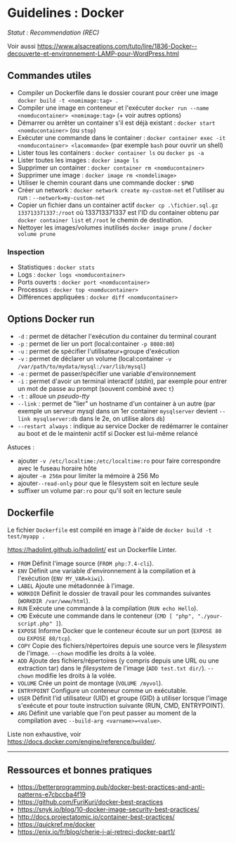 # Guidelines : Docker

_Statut : Recommendation (REC)_

Voir aussi <https://www.alsacreations.com/tuto/lire/1836-Docker--decouverte-et-environnement-LAMP-pour-WordPress.html>

## Commandes utiles

* Compiler un Dockerfile dans le dossier courant pour créer une image `docker build -t <nomimage:tag> .`
* Compiler une image en conteneur et l'exécuter `docker run --name <nomducontainer> <nomimage:tag>` (+ voir autres options)
* Démarrer ou arrêter un container s'il est déjà existant : `docker start <nomducontainer>` (ou `stop`)
* Exécuter une commande dans le container : `docker container exec -it <nomducontainer> <lacommande>` (par exemple `bash` pour ouvrir un shell)
* Lister tous les containers : `docker container ls` ou `docker ps -a`
* Lister toutes les images : `docker image ls`
* Supprimer un container : `docker container rm <nomducontainer>`
* Supprimer une image : `docker image rm <nomdelimage>`
* Utiliser le chemin courant dans une commande docker : `$PWD`
* Créer un network : `docker network create my-custom-net` et l'utiliser au run : `--network=my-custom-net`
* Copier un fichier dans un container actif `docker cp .\fichier.sql.gz 133713371337:/root` où 133713371337 est l'ID du container obtenu par `docker container list` et `/root` le chemin de destination.
* Nettoyer les images/volumes inutilisés `docker image prune` / `docker volume prune`

### Inspection

* Statistiques : `docker stats`
* Logs : `docker logs <nomducontainer>`
* Ports ouverts : `docker port <nomducontainer>`
* Processus : `docker top <nomducontainer>`
* Différences appliquées : `docker diff <nomducontainer>`

## Options Docker run

* `-d` : permet de détacher l'exécution du container du terminal courant
* `-p` : permet de lier un port (local:container `-p 8080:80`)
* `-u` : permet de spécifier l'utilisateur+groupe d'exécution
* `-v` : permet de déclarer un volume (local:container `-v /var/path/to/mydata/mysql:/var/lib/mysql`)
* `-e` : permet de passer/spécifier une variable d'environnement
* `-i` : permet d'avoir un terminal interactif (_stdin_), par exemple pour entrer un mot de passe au prompt (souvent combiné avec `t`)
* `-t` : alloue un _pseudo-tty_
* `--link` : permet de "lier" un hostname d'un container à un autre (par exemple un serveur mysql dans un 1er container `mysqlserver` devient `--link mysqlserver:db` dans le 2e, on utilise alors `db`)
* `--restart always` : indique au service Docker de redémarrer le container au boot et de le maintenir actif si Docker est lui-même relancé

Astuces :

* ajouter `-v /etc/localtime:/etc/localtime:ro` pour faire correspondre avec le fuseau horaire hôte
* ajouter `-m 256m` pour limiter la mémoire à 256 Mo
* ajouter`--read-only` pour que le filesystem soit en lecture seule
* suffixer un volume par`:ro` pour qu'il soit en lecture seule

## Dockerfile

Le fichier `Dockerfile` est compilé en image à l'aide de `docker build -t test/myapp .`

<https://hadolint.github.io/hadolint/> est un Dockerfile Linter.

* `FROM` Définit l'image source (`FROM php:7.4-cli`).
* `ENV` Définit une variable d'environnement à la compilation et à l'exécution (`ENV MY_VAR=kiwi`).
* `LABEL` Ajoute une métadonnée à l'image.
* `WORKDIR` Définit le dossier de travail pour les commandes suivantes (`WORKDIR /var/www/html`).
* `RUN` Exécute une commande à la compilation (`RUN echo Hello`).
* `CMD` Exécute une commande dans le conteneur (`CMD [ "php", "./your-script.php" ]`).
* `EXPOSE` Informe Docker que le conteneur écoute sur un port (`EXPOSE 80` ou `EXPOSE 80/tcp`).
* `COPY` Copie des fichiers/répertoires depuis une source vers le _filesystem_ de l'image. `--chown` modifie les droits à la volée.
* `ADD` Ajoute des fichiers/répertoires (y compris depuis une URL ou une extraction tar) dans le _filesystem_ de l'image (`ADD test.txt dir/`). `--chown` modifie les droits à la volée.
* `VOLUME` Crée un point de montage (`VOLUME /myvol`).
* `ENTRYPOINT` Configure un conteneur comme un exécutable.
* `USER` Définit l'id utilisateur (UID) et groupe (GID) à utiliser lorsque l'image s'exécute et pour toute instruction suivante (RUN, CMD, ENTRYPOINT).
* `ARG` Définit une variable que l'on peut passer au moment de la compilation avec `--build-arg <varname>=<value>`.

Liste non exhaustive, voir <https://docs.docker.com/engine/reference/builder/>.

---

## Ressources et bonnes pratiques

* <https://betterprogramming.pub/docker-best-practices-and-anti-patterns-e7cbccba4f19>
* <https://github.com/FuriKuri/docker-best-practices>
* <https://snyk.io/blog/10-docker-image-security-best-practices/>
* <http://docs.projectatomic.io/container-best-practices/>
* <https://quickref.me/docker>
* <https://enix.io/fr/blog/cherie-j-ai-retreci-docker-part1/>
